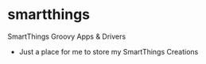# smartthings
SmartThings Groovy Apps &amp; Drivers
- Just a place for me to store my SmartThings Creations
